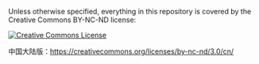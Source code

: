 Unless otherwise specified, everything in this repository is covered by the Creative Commons BY-NC-ND license:

[![Creative Commons License](https://licensebuttons.net/l/by-nc-nd/3.0/88x31.png)](https://creativecommons.org/licenses/by-nc-nd/3.0/)

中国大陆版：https://creativecommons.org/licenses/by-nc-nd/3.0/cn/
